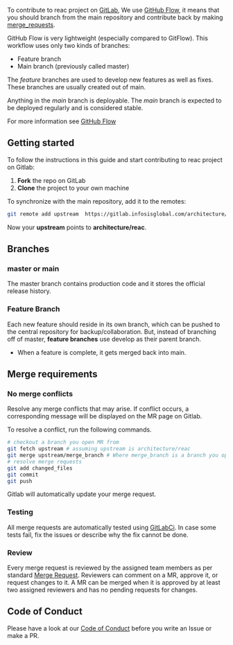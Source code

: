<!-- Space: PROYEC -->
<!-- Parent: Reac -->
<!-- Title: Contributing GithubFlow Reac -->
<!-- Label: Reac -->
<!-- Label: Project -->
<!-- Label: Contributing -->
<!-- Label: GithubFlow -->
<!-- Include: ./../disclaimer.md -->
<!-- Include: ac:toc -->

To contribute to reac project on [GitLab](https://gitlab.infosisglobal.com/architecture/reac), We use [GitHub Flow](https://githubflow.github.io/), it means that you should branch from the main repository and contribute back by making [merge_requests](https://gitlab.infosisglobal.com/architecture/reac/-/merge_requests).

GitHub Flow is very lightweight (especially compared to GitFlow). This workflow uses only two kinds of branches:

- Feature branch
- Main branch (previously called master)

The _feature_ branches are used to develop new features as well as fixes. These branches are usually created out of main.

Anything in the _main_ branch is deployable. The _main_ branch is expected to be deployed regularly and is considered stable.

For more information see [GitHub Flow](https://githubflow.github.io/)

## Getting started

To follow the instructions in this guide and start contributing to reac project on Gitlab:

1. **Fork** the repo on GitLab
2. **Clone** the project to your own machine

To synchronize with the main repository, add it to the remotes:

```bash
git remote add upstream  https://gitlab.infosisglobal.com/architecture/reac.git
```

Now your **upstream** points to **architecture/reac**.

## Branches

### master or main

The master branch contains production code and it stores the official release history.

### Feature Branch

Each new feature should reside in its own branch, which can be pushed to the central repository for backup/collaboration. But, instead of branching off of master, **feature branches** use develop as their parent branch.

- When a feature is complete, it gets merged back into main.

## Merge requirements

### No merge conflicts

Resolve any merge conflicts that may arise. If conflict occurs, a corresponding message will be displayed on the MR page on Gitlab.

To resolve a conflict, run the following commands.

```bash
# checkout a branch you open MR from
git fetch upstream # assuming upstream is architecture/reac
git merge upstream/merge_branch # Where merge_branch is a branch you open merge request against.
# resolve merge requests
git add changed_files
git commit
git push
```

Gitlab will automatically update your merge request.

### Testing

All merge requests are automatically tested using [GitLabCi](https://docs.gitlab.com/ee/ci). In case some tests fail, fix the issues or describe why the fix cannot be done.

### Review

Every merge request is reviewed by the assigned team members as per standard [Merge Request](https://docs.gitlab.com/ee/user/project/merge_requests/). Reviewers can comment on a MR, approve it, or request changes to it. A MR can be merged when it is approved by at least two assigned reviewers and has no pending requests for changes.

## Code of Conduct

Please have a look at our [Code of Conduct](../code_of_conduct.md) before you write an Issue or make a PR.

